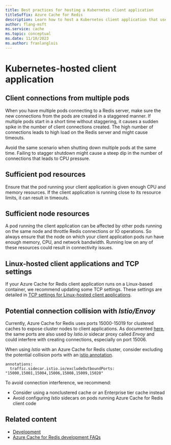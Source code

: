 ```yaml
---
title: Best practices for hosting a Kubernetes client application
titleSuffix: Azure Cache for Redis
description: Learn how to host a Kubernetes client application that uses Azure Cache for Redis.
author: flang-msft
ms.service: cache
ms.topic: conceptual
ms.date: 11/10/2023
ms.author: franlanglois
---
```


# Kubernetes-hosted client application

## Client connections from multiple pods

When you have multiple pods connecting to a Redis server, make sure the new connections from the pods are created in a staggered manner. If multiple pods start in a short time without staggering, it causes a sudden spike in the number of client connections created. The high number of connections leads to high load on the Redis server and might cause timeouts.

Avoid the same scenario when shutting down multiple pods at the same time. Failing to stagger shutdown might cause a steep dip in the number of connections that leads to CPU pressure.

## Sufficient pod resources

Ensure that the pod running your client application is given enough CPU and memory resources. If the client application is running close to its resource limits, it can result in timeouts.

## Sufficient node resources

A pod running the client application can be affected by other pods running on the same node and throttle Redis connections or IO operations. So always ensure that the node on which your client application pods run have enough memory, CPU, and network bandwidth. Running low on any of these resources could result in connectivity issues.

## Linux-hosted client applications and TCP settings

If your Azure Cache for Redis client application runs on a Linux-based container, we recommend updating some TCP settings. These settings are detailed in [TCP settings for Linux-hosted client applications](cache-best-practices-connection.md#tcp-settings-for-linux-hosted-client-applications).

## Potential connection collision with _Istio/Envoy_

Currently, Azure Cache for Redis uses ports 15000-15019 for clustered caches to expose cluster nodes to client applications. As documented [here](https://istio.io/latest/docs/ops/deployment/requirements/#ports-used-by-istio), the same ports are also used by _Istio.io_ sidecar proxy called _Envoy_ and could interfere with creating connections, especially on port 15006.

When using _Istio_ with an Azure Cache for Redis cluster, consider excluding the potential collision ports with an [istio annotation](https://istio.io/latest/docs/reference/config/annotations/).

```
annotations:
  traffic.sidecar.istio.io/excludeOutboundPorts: "15000,15001,15004,15006,15008,15009,15020"
```

To avoid connection interference, we recommend:

- Consider using a nonclustered cache or an Enterprise tier cache instead
- Avoid configuring _Istio_ sidecars on pods running Azure Cache for Redis client code

## Related content

- [Development](cache-best-practices-development.md)
- [Azure Cache for Redis development FAQs](cache-development-faq.yml)

